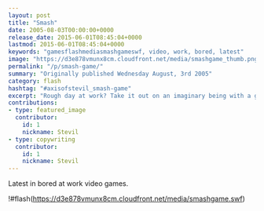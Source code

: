 ```yaml
---
layout: post
title: "Smash"
date: 2005-08-03T00:00:00+0000
release_date: 2015-06-01T08:45:04+0000
lastmod: 2015-06-01T08:45:04+0000
keywords: "gamesflashmediasmashgameswf, video, work, bored, latest"
image: "https://d3e878vmunx8cm.cloudfront.net/media/smashgame_thumb.png"
permalink: "/p/smash-game/"
summary: "Originally published Wednesday August, 3rd 2005"
category: flash
hashtag: "#axisofstevil_smash-game"
excerpt: "Rough day at work? Take it out on an imaginary being with a game of SMASH."
contributions:
- type: featured_image
  contributor:
    id: 1
    nickname: Stevil
- type: copywriting
  contributor:
    id: 1
    nickname: Stevil
---
```


Latest in bored at work video games.

!#flash(https://d3e878vmunx8cm.cloudfront.net/media/smashgame.swf)
